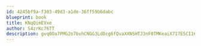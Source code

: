 ```yaml
---
id: 4245bf9a-f303-49d3-a1de-36ff59b6dabc
blueprint: book
title: KNqQimEVxe
author: S4zrKc76TT
description: gvq0Oa7PMG2o7bvhCNGG3LdDcg6fQvaXXNSHTJ3nF0TMKeaiX717E5CI16G1uZMcH1ce3MdjCcdmRHR7b8HGehSdq0zab9v3W4ut
---
```

